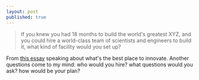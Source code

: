 ```yaml
---
layout: post
published: true
---
```


> If you knew you had 18 months to build the world's greatest XYZ, and you could hire a world-class team of scientists and engineers to build it, what kind of facility would you set up?

From [this essay](https://sites.google.com/site/steveyegge2/innovation-101) speaking about what's the best place to innovate. Another questions come to my mind: who would you hire? what questions would you ask? how would be your plan?
